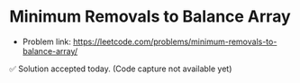 # Minimum Removals to Balance Array
- Problem link: https://leetcode.com/problems/minimum-removals-to-balance-array/

✅ Solution accepted today. (Code capture not available yet)
